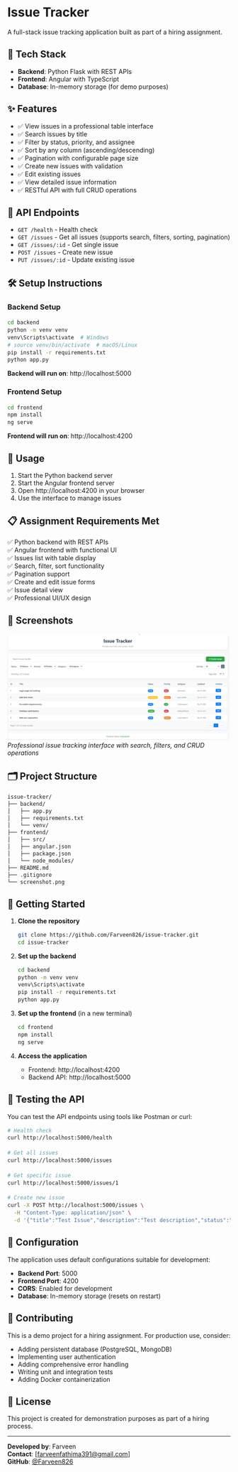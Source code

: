 # Issue Tracker

A full-stack issue tracking application built as part of a hiring assignment.

## 🚀 Tech Stack

- **Backend**: Python Flask with REST APIs
- **Frontend**: Angular with TypeScript
- **Database**: In-memory storage (for demo purposes)

## ✨ Features

- ✅ View issues in a professional table interface
- ✅ Search issues by title
- ✅ Filter by status, priority, and assignee  
- ✅ Sort by any column (ascending/descending)
- ✅ Pagination with configurable page size
- ✅ Create new issues with validation
- ✅ Edit existing issues
- ✅ View detailed issue information
- ✅ RESTful API with full CRUD operations

## 📡 API Endpoints

- `GET /health` - Health check
- `GET /issues` - Get all issues (supports search, filters, sorting, pagination)
- `GET /issues/:id` - Get single issue
- `POST /issues` - Create new issue
- `PUT /issues/:id` - Update existing issue

## 🛠️ Setup Instructions

### Backend Setup

```bash
cd backend
python -m venv venv
venv\Scripts\activate  # Windows
# source venv/bin/activate  # macOS/Linux
pip install -r requirements.txt
python app.py
```

**Backend will run on**: http://localhost:5000

### Frontend Setup

```bash
cd frontend
npm install
ng serve
```

**Frontend will run on**: http://localhost:4200

## 🎯 Usage

1. Start the Python backend server
2. Start the Angular frontend server  
3. Open http://localhost:4200 in your browser
4. Use the interface to manage issues

## 📋 Assignment Requirements Met

✅ Python backend with REST APIs  
✅ Angular frontend with functional UI  
✅ Issues list with table display  
✅ Search, filter, sort functionality  
✅ Pagination support  
✅ Create and edit issue forms  
✅ Issue detail view  
✅ Professional UI/UX design  

## 📸 Screenshots

![Issue Tracker Interface](screenshot.png)
*Professional issue tracking interface with search, filters, and CRUD operations*

## 🗂️ Project Structure

```
issue-tracker/
├── backend/
│   ├── app.py
│   ├── requirements.txt
│   └── venv/
├── frontend/
│   ├── src/
│   ├── angular.json
│   ├── package.json
│   └── node_modules/
├── README.md
├── .gitignore
└── screenshot.png
```

## 🚦 Getting Started

1. **Clone the repository**
   ```bash
   git clone https://github.com/Farveen826/issue-tracker.git
   cd issue-tracker
   ```

2. **Set up the backend**
   ```bash
   cd backend
   python -m venv venv
   venv\Scripts\activate
   pip install -r requirements.txt
   python app.py
   ```

3. **Set up the frontend** (in a new terminal)
   ```bash
   cd frontend
   npm install
   ng serve
   ```

4. **Access the application**
   - Frontend: http://localhost:4200
   - Backend API: http://localhost:5000

## 🧪 Testing the API

You can test the API endpoints using tools like Postman or curl:

```bash
# Health check
curl http://localhost:5000/health

# Get all issues
curl http://localhost:5000/issues

# Get specific issue
curl http://localhost:5000/issues/1

# Create new issue
curl -X POST http://localhost:5000/issues \
  -H "Content-Type: application/json" \
  -d '{"title":"Test Issue","description":"Test description","status":"Open","priority":"Medium","assignee":"John Doe"}'
```

## 🔧 Configuration

The application uses default configurations suitable for development:

- **Backend Port**: 5000
- **Frontend Port**: 4200
- **CORS**: Enabled for development
- **Database**: In-memory storage (resets on restart)

## 🤝 Contributing

This is a demo project for a hiring assignment. For production use, consider:

- Adding persistent database (PostgreSQL, MongoDB)
- Implementing user authentication
- Adding comprehensive error handling
- Writing unit and integration tests
- Adding Docker containerization

## 📝 License

This project is created for demonstration purposes as part of a hiring process.

---

**Developed by**: Farveen  
**Contact**: [farveenfathima391@gmail.com]  
**GitHub**: [@Farveen826](https://github.com/Farveen826)
